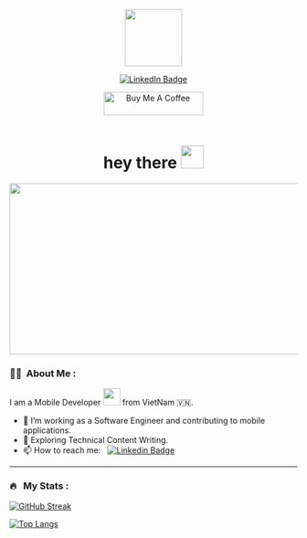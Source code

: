 <!-- BLOG-POST-LIST:START -->
<p align="center"><img src="https://media.giphy.com/media/RbDKaczqWovIugyJmW/giphy.gif" width="100"/></p>
<p align="center">
<a href="https://www.linkedin.com/in/phungdaihiep/"><img src="https://img.shields.io/badge/LinkedIn-blue?style=for-the-badge&logo=linkedin&logoColor=white" alt="LinkedIn Badge"></a>
</p>
<p align="center">
<a href="https://www.buymeacoffee.com/zed0" target="_blank"><img src="https://cdn.buymeacoffee.com/buttons/default-orange.png" alt="Buy Me A Coffee" height="41" width="174"></a>
</p>
<p align="center"><img src="https://komarev.com/ghpvc/?username=phungdaihiep79&style=flat-square&color=blue" alt=""></p>

<h1 align="center">hey there <img src="https://media.giphy.com/media/hvRJCLFzcasrR4ia7z/giphy.gif" width="40"></h1>

<p align="center"><img src="https://media.giphy.com/media/QHE5gWI0QjqF2/giphy.gif" width="600" height="300"  /></p>

### :woman_technologist: &nbsp;About Me :

I am a Mobile Developer <img src="https://media.giphy.com/media/WUlplcMpOCEmTGBtBW/giphy.gif" width="30"> from VietNam 🇻🇳.

- 🔭 I’m working as a Software Engineer and contributing to mobile applications.
- 🌱 Exploring Technical Content Writing.
- 📫 How to reach me: &nbsp; [![Linkedin Badge](https://img.shields.io/badge/LinkedIn-blue?style=for-the-badge&logo=linkedin&logoColor=white)](https://www.linkedin.com/in/phungdaihiep/)

---


### 🔥 &nbsp; My Stats :
[![GitHub Streak](http://github-readme-streak-stats.herokuapp.com?user=phungdaihiep79&theme=dark&background=000000)](https://git.io/streak-stats)

[![Top Langs](https://github-readme-stats.vercel.app/api/top-langs/?username=phungdaihiep79&layout=compact&theme=vision-friendly-dark)](https://github.com/anuraghazra/github-readme-stats)
<!-- BLOG-POST-LIST:END -->
